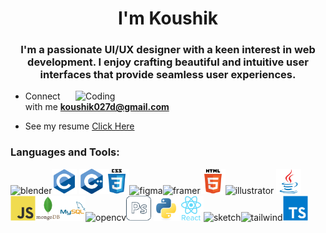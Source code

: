 <h1 align="center">I'm Koushik</h1>
<h3 align="center">I'm a passionate UI/UX designer with a keen interest in web development. I enjoy crafting beautiful and intuitive user interfaces that provide seamless user experiences.</h3>
<img align="right" alt="Coding" width="400" src="https://camo.githubusercontent.com/7fe50e445639132b58864ee594fe7d937d0b6ca53ca3f4ea53e7a030471d5e0e/68747470733a2f2f7777772e766b72656174652e696e2f73746f726167652f73657276696365735f696d6167652f323031392d31302d30322d31372d35352d35342d356439346534616138303962332d7765622d646576656c6f706d656e742e676966">

- Connect with me **koushik027d@gmail.com**

-  See my resume <a href="https://drive.google.com/uc?export=download&id=15JZF0aSiPXkxNDhAC26xwG-w4U10IFGf">Click Here</a>

<p align="left">
</p>

<h3 align="left">Languages and Tools:</h3>
<p align="left"><img src="https://download.blender.org/branding/community/blender_community_badge_white.svg" alt="blender" width="40" height="40"/><img src="https://raw.githubusercontent.com/devicons/devicon/master/icons/c/c-original.svg" alt="c" width="40" height="40"/> <img src="https://raw.githubusercontent.com/devicons/devicon/master/icons/cplusplus/cplusplus-original.svg" alt="cplusplus" width="40" height="40"/><img src="https://raw.githubusercontent.com/devicons/devicon/master/icons/css3/css3-original-wordmark.svg" alt="css3" width="40" height="40"/><img src="https://www.vectorlogo.zone/logos/figma/figma-icon.svg" alt="figma" width="40" height="40"/><img src="https://www.vectorlogo.zone/logos/framer/framer-icon.svg" alt="framer" width="40" height="40"/><img src="https://raw.githubusercontent.com/devicons/devicon/master/icons/html5/html5-original-wordmark.svg" alt="html5" width="40" height="40"/><img src="https://www.vectorlogo.zone/logos/adobe_illustrator/adobe_illustrator-icon.svg" alt="illustrator" width="40" height="40"/> <img src="https://raw.githubusercontent.com/devicons/devicon/master/icons/java/java-original.svg" alt="java" width="40" height="40"/><img src="https://raw.githubusercontent.com/devicons/devicon/master/icons/javascript/javascript-original.svg" alt="javascript" width="40" height="40"/><img src="https://raw.githubusercontent.com/devicons/devicon/master/icons/mongodb/mongodb-original-wordmark.svg" alt="mongodb" width="40" height="40"/><img src="https://raw.githubusercontent.com/devicons/devicon/master/icons/mysql/mysql-original-wordmark.svg" alt="mysql" width="40" height="40"/><img src="https://www.vectorlogo.zone/logos/opencv/opencv-icon.svg" alt="opencv" width="40" height="40"/><img src="https://raw.githubusercontent.com/devicons/devicon/master/icons/photoshop/photoshop-line.svg" alt="photoshop" width="40" height="40"/> <img src="https://raw.githubusercontent.com/devicons/devicon/master/icons/python/python-original.svg" alt="python" width="40" height="40"/><img src="https://raw.githubusercontent.com/devicons/devicon/master/icons/react/react-original-wordmark.svg" alt="react" width="40" height="40"/><img src="https://www.vectorlogo.zone/logos/sketchapp/sketchapp-icon.svg" alt="sketch" width="40" height="40"/><img src="https://www.vectorlogo.zone/logos/tailwindcss/tailwindcss-icon.svg" alt="tailwind" width="40" height="40"/><img src="https://raw.githubusercontent.com/devicons/devicon/master/icons/typescript/typescript-original.svg" alt="typescript" width="40" height="40"/></p>
